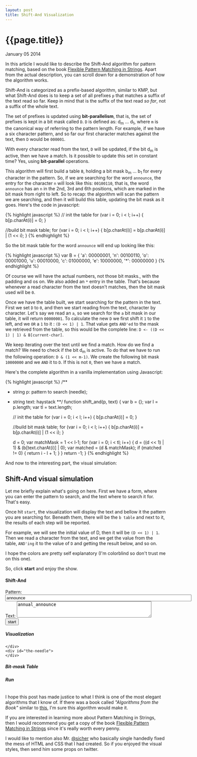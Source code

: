 ```yaml
---
layout: post
title: Shift-And Visualization
---
```


# {{page.title}} #

<span class="meta">January 05 2014</span>

In this article I would like to describe the Shift-And algorithm for pattern matching, based on the book [Flexible Pattern Matching in Strings](http://www.amazon.com/Flexible-Pattern-Matching-Strings-Algorithms/dp/0521039932). Apart from the actual description, you can scroll down for a demonstration of how the algorithm works.

Shift-And is categorized as a prefix-based algorithm, similar to KMP, but what Shift-And does is to keep a set of all prefixes `p` that matches a suffix of the text read so far. Keep in mind that is the suffix of the text read _so far_, not a suffix of the whole text.

The set of prefixes is updated using __bit-parallelism__, that is, the set of prefixes is kept in a bit mask called `D`. `D` is defined as: d<sub>m</sub> ... d<sub>1</sub>, where `m` is the canonical way of referring to the pattern length. For example, if we have a six character pattern, and so far our first character matches against the text, then `D` would be `000001`. 

With every character read from the text, `D` will be updated, if the bit d<sub>m</sub> is active, then we have a match. Is it possible to update this set in constant time? Yes, using __bit-parallel__ operations.

This algorithm will first build a table `B`, holding a bit mask b<sub>m</sub> ... b<sub>1</sub> for every character in the pattern. So, if we are searching for the word `announce`, the entry for the character `n` will look like this: `00100110`, that is, the word `announce` has an `n` in the 2nd, 3rd and 6th positions, which are marked in the bit mask from right to left. So to recap: the algorithm will scan the pattern we are searching, and then it will build this table, updating the bit mask as it goes. Here's the code in javascript:

{% highlight javascript %}
// init the table
for (var i = 0; i < l; i++) {
    b[p.charAt(i)] = 0;
}

//build bit mask table;
for (var i = 0; i < l; i++) {
    b[p.charAt(i)] = b[p.charAt(i)] | (1 << i);
}
{% endhighlight %}

So the bit mask table for the word `announce` will end up looking like this:

{% highlight javascript %}
var B = {
  'a': 00000001,
  'n': 00100110,
  'o': 00001000,
  'u': 00010000,
  'c': 01000000,
  'e': 10000000,
  '*': 00000000
}
{% endhighlight %}

Of course we will have the actual numbers, not those bit masks., with the padding and os on. We also added an `*` entry in the table. That's because whenever a read character from the text doesn't matches, then the bit mask used will be `0`.

Once we have the table built, we start searching for the pattern in the text. First we set `D` to `0`, and then we start reading from the text, character by character. Let's say we read an `a`, so we search for the `a` bit mask in our table, it will return `00000001`. To calculate the new `D` we first shift it `1` to the left, and we `OR` a `1` to it : `(D << 1) | 1`. That value gets `AND'ed` to the mask we retrieved from the table, so this would be the complete line: `D <- ((D << 1) | 1) & B[current-char]`.

We keep iterating over the text until we find a match. How do we find a match? We need to check if the bit d<sub>m</sub> is active. To do that we have to run the following operation: `D & (1 << m-1)`. We create the following bit mask `10000000` and we `AND` it to `D`. If this is not `0`, then we have a match.

Here's the complete algorithm in a vanilla implementation using Javascript:

{% highlight javascript %}
/**
  * string p: pattern to search (needle);
  * string text: haystack
**/
function shift_and(p, text) {
    var b = {};
    var l = p.length;
    var tl = text.length;
 
    // init the table
    for (var i = 0; i < l; i++) {
        b[p.charAt(i)] = 0;
    }

    //build bit mask table;
    for (var i = 0; i < l; i++) {
        b[p.charAt(i)] = b[p.charAt(i)] | (1 << i);
    }
 
    d = 0;
    var matchMask = 1 << l-1;
    for (var i = 0; i < tl; i++) {
        d = ((d << 1) | 1) & (b[text.charAt(i)] | 0);
        var matched = (d & matchMask);
        if (matched != 0) {
            return i - l + 1;
        }
    }
    return -1;
}
{% endhighlight %}

And now to the interesting part, the visual simulation:

## Shift-And visual simulation ##

Let me briefly explain what's going on here. First we have a form, where you can enter the pattern to search, and the text where to search it for. That's easy.

Once hit `start`, the visualization will display the text and bellow it the pattern you are searching for. Beneath them, there will be the `b table` and next to it, the results of each step will be reported. 

For example, we will see the initial value of D, then it will be `(D << 1) | 1`. Then we read a character from the text, and we get the value from the table, `AND'ing` it to the value of `D` and getting the result below, and so on.

I hope the colors are pretty self explanatory (I'm colorblind so don't trust me on this one).

So, click __start__ and enjoy the show.

<link rel="stylesheet" href="/css/sand.css" type="text/css" media="screen" title="no title" charset="utf-8" />
<div class="shiftand">
<h4>Shift-And</h4>
<form id="shiftand">
    <label for="pattern">Pattern:</label>
    <input id="pattern" type="text" name="pattern" value="announce" size="70" />
    <label for="text">Text:</label>
    <textarea id="text" name="text" cols="50" rows="3">annual_announce</textarea>
    <input type="submit" value="start" />
</form>
<div id="vis_container" class="hidden">
  <div id="text_blocks">
    <h5>Visualization</h5>
    <div id="the-haystack">
      
    </div>
    <div id="the-needle">
    </div>
  </div>
  <div id="bitrun">
    <div id="bitmask">
        <h5>Bit-mask Table</h5>
        <ul id="bitmask-table" class="table"></ul>
    </div>
    <div id="match-run">
        <h5>Run</h5>
        <pre></pre>
     </div>
  </div>
</div>
</div>
<script type="text/javascript" charset="utf-8" src="/javascripts/jquery-1.9.1.js">
  
</script>
<script type="text/javascript" charset="utf-8" src="/javascripts/jquery-ui-1.10.3.custom.js">
  
</script>
<script type="text/javascript" charset="utf-8" src="/javascripts/forms.js">
  
</script>
<script type="text/javascript" charset="utf-8" src="/javascripts/shift_and.js">
  
</script>

I hope this post has made justice to what I think is one of the most elegant algorithms that I know of. If there was a book called _"Algorithms from the Book"_ similar to [this](http://www.amazon.com/Proofs-THE-BOOK-Martin-Aigner/dp/3642008550), I'm sure this algorithm would make it.

If you are interested in learning more about Pattern Matching in Strings, then I would recommend you get a copy of the book [Flexible Pattern Matching in Strings](http://www.amazon.com/Flexible-Pattern-Matching-Strings-Algorithms/dp/0521039932) since it's really worth every penny.

I would like to mention also Mr. [@sicher](https://twitter.com/sicher) who basically single handedly fixed the mess of HTML and CSS that I had created. So if you enjoyed the visual styles, then send him some props on twitter.
